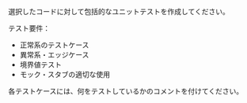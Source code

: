 選択したコードに対して包括的なユニットテストを作成してください。

テスト要件：
- 正常系のテストケース
- 異常系・エッジケース
- 境界値テスト
- モック・スタブの適切な使用

各テストケースには、何をテストしているかのコメントを付けてください。
